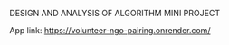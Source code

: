 DESIGN AND ANALYSIS OF ALGORITHM MINI PROJECT

App link: https://volunteer-ngo-pairing.onrender.com/
